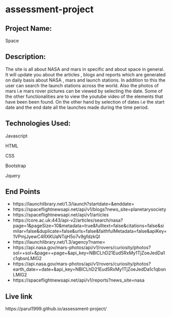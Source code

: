 # assessment-project
<h2>Project Name:</h2><p>Space
<h2>Description:</h2><p> The site is all about NASA and mars in specific and about space in general.
It will update you about the articles , blogs and reports which are generated on daily basis about 
NASA , mars and launch stations. In addition to this the user can search the launch stations across the world. 
Also the photos of mars i.e mars rover pictures can be viewed by selecting the date. Some of the other functionalities 
are to view the youtube video of the elements that have been been found. On the other hand by selection of dates 
i.e the start date and the end date all the launches made during the time period.</p>
<h2>Technologies Used:</h2>
<p>Javascript</p>
<p>HTML</p>
<p>CSS</p>
<p>Bootstrap</p>
<p>Jquery</p>
<h2>End Points </h2>
<ul>
<li>https://launchlibrary.net/1.3/launch?startdate=&enddate=</li>
<li>https://spaceflightnewsapi.net/api/v1/blogs?news_site=planetarysociety</li>
<li>https://spaceflightnewsapi.net/api/v1/articles</li>
<li>https://core.ac.uk:443/api-v2/articles/search/nasa?page=1&pageSize=10&metadata=true&fulltext=false&citations=false&similar=false&duplicate=false&urls=false&faithfulMetadata=false&apiKey=1VPmjJyewC4RXKUaNTqH5o7v9gfdzkQI</li>
<li>https://launchlibrary.net/1.3/agency?name=</li>
<li>https://api.nasa.gov/mars-photos/api/v1/rovers/curiosity/photos?sol=+sol+&page=+page+&api_key=NBlCLhD21Eud5RxMy1TjZoeJedDa1c1qbsnLMIG2</li>
<li>https://api.nasa.gov/mars-photos/api/v1/rovers/curiosity/photos?earth_date=+date+&api_key=NBlCLhD21Eud5RxMy1TjZoeJedDa1c1qbsnLMIG2</li>
<li>https://spaceflightnewsapi.net/api/v1/reports?news_site=nasa</li>
</ul>
<h2>Live link</h2>
https://parul1999.github.io/assessment-project/

